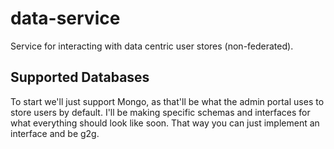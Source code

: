 # data-service
Service for interacting with data centric user stores (non-federated).

## Supported Databases

To start we'll just support Mongo, as that'll be what the admin portal uses to store users by default.
I'll be making specific schemas and interfaces for what everything should look like soon. That way you
can just implement an interface and be g2g.
